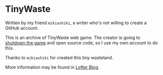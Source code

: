 # TinyWaste

Written by my friend `mikiashiki`, a writer who's not willing to create a GitHub account.

This is an archive of TinyWaste web game. The creator is going to [shutdown the game](http://tinywaste.lofter.com/post/1dd2c191_10229739) and open source code, so I use my own account to do this.

Thanks to `mikiashiki` for created this tiny wasteland.


More information may be found in [Lofter Blog](http://tinywaste.lofter.com/).



